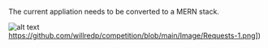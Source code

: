 The current appliation needs to be converted to a MERN stack.



![alt text]([https://github.com/willredp/competition/blob/main/Image/Requests-1.png)https://github.com/willredp/competition/blob/main/Image/Requests-1.png])
